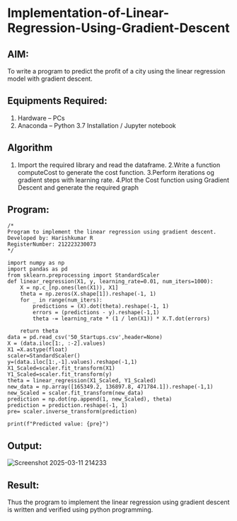 # Implementation-of-Linear-Regression-Using-Gradient-Descent

## AIM:
To write a program to predict the profit of a city using the linear regression model with gradient descent.

## Equipments Required:
1. Hardware – PCs
2. Anaconda – Python 3.7 Installation / Jupyter notebook

## Algorithm
1. Import the required library and read the dataframe.
2.Write a function computeCost to generate the cost function.
3.Perform iterations og gradient steps with learning rate.
4.Plot the Cost function using Gradient Descent and generate the required graph

## Program:
```
/*
Program to implement the linear regression using gradient descent.
Developed by: Harishkumar R
RegisterNumber: 212223230073
*/

import numpy as np
import pandas as pd
from sklearn.preprocessing import StandardScaler
def linear_regression(X1, y, learning_rate=0.01, num_iters=1000):
    X = np.c_[np.ones(len(X1)), X1]
    theta = np.zeros(X.shape[1]).reshape(-1, 1)
    for _ in range(num_iters):
        predictions = (X).dot(theta).reshape(-1, 1)
        errors = (predictions - y).reshape(-1,1)
        theta -= learning_rate * (1 / len(X1)) * X.T.dot(errors)

    return theta
data = pd.read_csv('50_Startups.csv',header=None)
X = (data.iloc[1:, :-2].values)  
X1 =X.astype(float)
scaler=StandardScaler()
y=(data.iloc[1:,-1].values).reshape(-1,1)
X1_Scaled=scaler.fit_transform(X1)
Y1_Scaled=scaler.fit_transform(y)
theta = linear_regression(X1_Scaled, Y1_Scaled)
new_data = np.array([165349.2, 136897.8, 471784.1]).reshape(-1,1)
new_Scaled = scaler.fit_transform(new_data)
prediction = np.dot(np.append(1, new_Scaled), theta)
prediction = prediction.reshape(-1, 1)
pre= scaler.inverse_transform(prediction)

print(f"Predicted value: {pre}")
```

## Output:
![Screenshot 2025-03-11 214233](https://github.com/user-attachments/assets/118348ee-3a45-45fe-be6d-52652117ebde)


## Result:
Thus the program to implement the linear regression using gradient descent is written and verified using python programming.
